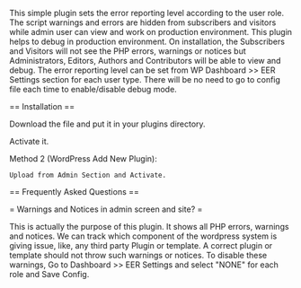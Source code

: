 This simple plugin sets the error reporting level according to the user role. The script warnings and errors are hidden from subscribers and visitors while admin user can view and work on production environment.
This plugin helps to debug in production environment. On installation, the Subscribers and Visitors will not see the PHP errors, warnings or notices but Administrators, Editors, Authors and Contributors will be able to view and debug.
The error reporting level can be set from WP Dashboard >> EER Settings section for each user type. There will be no need to go to config file each time to enable/disable debug mode.

== Installation ==

Download the file and put it in your plugins directory.

Activate it.

Method 2 (WordPress Add New Plugin):

    Upload from Admin Section and Activate.

== Frequently Asked Questions ==

= Warnings and Notices in admin screen and site?  =

This is actually the purpose of this plugin. It shows all PHP errors, warnings and notices. We can track which component of the wordpress system is giving issue, like, any third party 
Plugin or template. A correct plugin or template should not throw such warnings or notices. To disable these warnings, Go to Dashboard >> EER Settings and select "NONE" for each role and Save Config.


